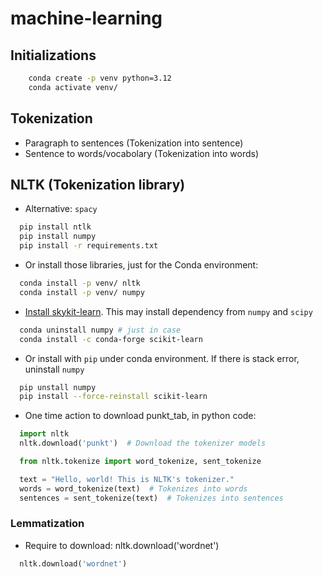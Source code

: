# machine-learning

## Initializations

```bash
    conda create -p venv python=3.12
    conda activate venv/
```

## Tokenization

- Paragraph to sentences (Tokenization into sentence)
- Sentence to words/vocabolary (Tokenization into words)

## NLTK (Tokenization library)

- Alternative: `spacy`

```bash
  pip install ntlk
  pip install numpy
  pip install -r requirements.txt
```

- Or install those libraries, just for the Conda environment:

```bash
  conda install -p venv/ nltk
  conda install -p venv/ numpy
```

- [Install skykit-learn](https://scikit-learn.org/stable/install.html). This may install dependency from `numpy` and `scipy`

```bash
  conda uninstall numpy # just in case
  conda install -c conda-forge scikit-learn
```

- Or install with `pip` under conda environment. If there is stack error, uninstall `numpy`

```bash
  pip unstall numpy
  pip install --force-reinstall scikit-learn
```

- One time action to download punkt_tab, in python code:

```python
  import nltk
  nltk.download('punkt')  # Download the tokenizer models

  from nltk.tokenize import word_tokenize, sent_tokenize

  text = "Hello, world! This is NLTK's tokenizer."
  words = word_tokenize(text)  # Tokenizes into words
  sentences = sent_tokenize(text)  # Tokenizes into sentences
```

### Lemmatization

- Require to download: nltk.download('wordnet')

```python
  nltk.download('wordnet')
```
